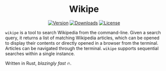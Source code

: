 <div align="center">
    <img href="https://upload.wikimedia.org/wikipedia/commons/2/29/Wikipe-tan_without_body.png">
    <h1>Wikipe</h1>
    <p>
        <a href="https://crates.io/crates/wikipe"><img src="https://img.shields.io/crates/v/wikipe?label=Version" alt="Version" /></a>
        <a href="https://crates.io/crates/wikipe"><img src="https://img.shields.io/crates/d/wikipe?label=Downloads" alt="Downloads"></a>
        <a href="https://github.com/hreynier/wikipe/blob/main/LICENSE"><img src="https://img.shields.io/badge/license-MIT-green.svg?maxAge=2592000" alt="License" /></a>
    </p>
</div>

`wikipe` is a tool to search Wikipedia from the command-line. Given a search query, it returns a list of matching Wikipedia articles, which can be opened to display their contents or directly opened in a browser from the terminal. Articles can be navigated through the terminal. `wikipe` supports sequential searches within a single instance.

Written in Rust, *blazingly fast* 🔥.